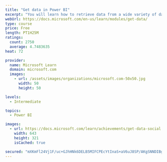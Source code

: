 ```yaml
---
title: "Get data in Power BI"
excerpt: "You will learn how to retrieve data from a wide variety of data sources, including Microsoft Excel, relational databases, and NoSQL data stores. You will also learn how to improve performance while retrieving data."
webUrl: https://docs.microsoft.com/en-us/learn/modules/get-data/
type: course
price: Free
length: PT1H25M
ratings:
  count: 2750
  average: 4.7483635
heat: 72

provider:
  name: Microsoft Learn
  domain: microsoft.com
  images:
    - url: /assets/images/organizations/microsoft.com-50x50.jpg
      width: 50
      height: 50

levels:
  - Intermediate

topics:
  - Power BI

images:
  - url: https://docs.microsoft.com/learn/achievements/get-data-social.png
    width: 643
    height: 321
    isCached: true

secured: "mXKmFl24Vj1F/uc+GJhHNk6DELB5MIFCPEcYtInaS+aV6uJ8SP/AKgSNNDIBgjLrS5SGPgQyl1fD5UDT0zXDauSj9JyW9LuNM6MPf35y4bkRlLmg+pnCZ1T+O8SLyoII3S360UkfZrTAJAAyCF39dpfWVGZMWLnlPaXuFkl9f1OtvqzHCBif05LtSvUrswcb0Wp9E8c5wDVwxqduxBAgCNDmb5GeFGs3qNv/ceaWniYC9Y4mstadKmcyDnaoetIypnt/FpYJDQtW2DEP4YrutxxC9ueAsezI8++M0Nza3QnEmY0+cSb+4fwE2rzjTPXZOerQyONXISwlDhKh1TFygsxSvEKvsERg/VsbJTsOc5AJK4lZD58j2kAlyUovN/6Ps+r5ntKvLlIzmTrSWdt/ruWMtrfW+Bkl1GXvr0BtkoQ=;iEfxmE7f6zA2kOly9uUpkg=="
---
```


